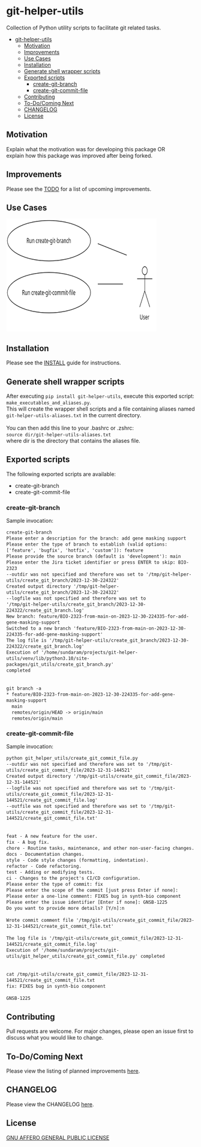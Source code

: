 # git-helper-utils
Collection of Python utility scripts to facilitate git related tasks.

- [git-helper-utils](#git-helper-utils)
  - [Motivation](#motivation)
  - [Improvements](#improvements)
  - [Use Cases](#use-cases)
  - [Installation](#installation)
  - [Generate shell wrapper scripts](#generate-shell-wrapper-scripts)
  - [Exported scripts](#exported-scripts)
    - [create-git-branch](#create-git-branch)
    - [create-git-commit-file](#create-git-commit-file)
  - [Contributing](#contributing)
  - [To-Do/Coming Next](#to-docoming-next)
  - [CHANGELOG](#changelog)
  - [License](#license)



## Motivation

Explain what the motivation was for developing this package OR<br>
explain how this package was improved after being forked.


## Improvements

Please see the [TODO](TODO.md) for a list of upcoming improvements.


## Use Cases

<img src="use_cases.png" width="400" height="300" alt="Use Cases diagram">

## Installation

Please see the [INSTALL](INSTALL.md) guide for instructions.

## Generate shell wrapper scripts

After executing `pip install git-helper-utils`, execute this exported script: `make_executables_and_aliases.py`.<br>
This will create the wrapper shell scripts and a file containing aliases named `git-helper-utils-aliases.txt` in the current directory.<br><br>
You can then add this line to your .bashrc or .zshrc:<br>
`source dir/git-helper-utils-aliases.txt`<br>
where dir is the directory that contains the aliases file.

## Exported scripts

The following exported scripts are available:

- create-git-branch
- create-git-commit-file


### create-git-branch

Sample invocation:

```shell
create-git-branch 
Please enter a description for the branch: add gene masking support
Please enter the type of branch to establish (valid options: ['feature', 'bugfix', 'hotfix', 'custom']): feature
Please provide the source branch (default is 'development'): main
Please enter the Jira ticket identifier or press ENTER to skip: BIO-2323
--outdir was not specified and therefore was set to '/tmp/git-helper-utils/create_git_branch/2023-12-30-224322'
Created output directory '/tmp/git-helper-utils/create_git_branch/2023-12-30-224322'
--logfile was not specified and therefore was set to 
'/tmp/git-helper-utils/create_git_branch/2023-12-30-224322/create_git_branch.log'
New branch: feature/BIO-2323-from-main-on-2023-12-30-224335-for-add-gene-masking-support
Switched to a new branch 'feature/BIO-2323-from-main-on-2023-12-30-224335-for-add-gene-masking-support'
The log file is '/tmp/git-helper-utils/create_git_branch/2023-12-30-224322/create_git_branch.log'
Execution of '/home/sundaram/projects/git-helper-utils/venv/lib/python3.10/site-packages/git_utils/create_git_branch.py' 
completed


git branch -a
* feature/BIO-2323-from-main-on-2023-12-30-224335-for-add-gene-masking-support
  main
  remotes/origin/HEAD -> origin/main
  remotes/origin/main
```

### create-git-commit-file

Sample invocation:

```shell
python git_helper_utils/create_git_commit_file.py
--outdir was not specified and therefore was set to '/tmp/git-utils/create_git_commit_file/2023-12-31-144521'
Created output directory '/tmp/git-utils/create_git_commit_file/2023-12-31-144521'
--logfile was not specified and therefore was set to '/tmp/git-utils/create_git_commit_file/2023-12-31-144521/create_git_commit_file.log'
--outfile was not specified and therefore was set to '/tmp/git-utils/create_git_commit_file/2023-12-31-144521/create_git_commit_file.txt'


feat - A new feature for the user.
fix - A bug fix.
chore - Routine tasks, maintenance, and other non-user-facing changes.
docs - Documentation changes.
style - Code style changes (formatting, indentation).
refactor - Code refactoring.
test - Adding or modifying tests.
ci - Changes to the project's CI/CD configuration.
Please enter the type of commit: fix
Please enter the scope of the commit [just press Enter if none]: 
Please enter a one-line comment: FIXES bug in synth-bio component
Please enter the issue identifier [Enter if none]: GNSB-1225
Do you want to provide more details? [Y/n]:n

Wrote commit comment file '/tmp/git-utils/create_git_commit_file/2023-12-31-144521/create_git_commit_file.txt'

The log file is '/tmp/git-utils/create_git_commit_file/2023-12-31-144521/create_git_commit_file.log'
Execution of '/home/sundaram/projects/git-utils/git_helper_utils/create_git_commit_file.py' completed


cat /tmp/git-utils/create_git_commit_file/2023-12-31-144521/create_git_commit_file.txt
fix: FIXES bug in synth-bio component

GNSB-1225
```

## Contributing

Pull requests are welcome. For major changes, please open an issue first
to discuss what you would like to change.

## To-Do/Coming Next

Please view the listing of planned improvements [here](TODO.md).

## CHANGELOG

Please view the CHANGELOG [here](CHANGELOG.md).

## License

[GNU AFFERO GENERAL PUBLIC LICENSE](LICENSE)
